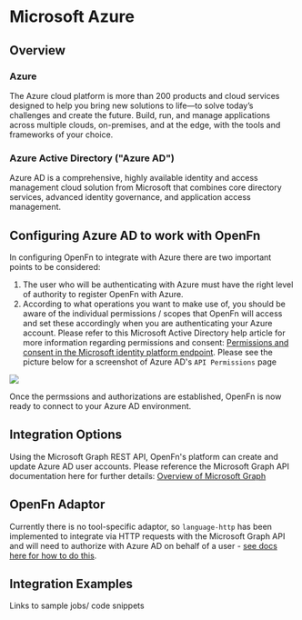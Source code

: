 # Microsoft Azure
<!---Tool docs are (1) to ensure all OpenFn can more quickly and easily integrate with common tools, and (2) to educate any OpenFn user/the wider sector.---> 
## Overview

### Azure
The Azure cloud platform is more than 200 products and cloud services designed to help you bring new solutions to life—to solve today’s challenges and create the future. Build, run, and manage applications across multiple clouds, on-premises, and at the edge, with the tools and frameworks of your choice.

### Azure Active Directory ("Azure AD") 
Azure AD is a comprehensive, highly available identity and access management cloud solution from Microsoft that combines core directory services, advanced identity governance, and application access management.

## Configuring Azure AD to work with OpenFn
In configuring OpenFn to integrate with Azure there are two important points to be considered:

 1. The user who will be authenticating with Azure must have the right level of authority to register OpenFn with Azure.
 2. According to what operations you want to make use of, you should be aware of the individual permissions / scopes that OpenFn will access and set these accordingly when you are authenticating your Azure account. Please refer to this Microsoft Active Directory help article for more information regarding permissions and consent: [Permissions and consent in the Microsoft identity platform endpoint](https://docs.microsoft.com/en-us/azure/active-directory/develop/v2-permissions-and-consent?WT.mc_id=Portal-Microsoft_AAD_RegisteredApps). Please see the picture below for a screenshot of Azure AD's `API Permissions` page

**![](https://lh4.googleusercontent.com/kv2jsSb1yK7HeUETwlvzDt3KrCul4mgZCD5vAaGVZYR_iwHhml-9QU4xveMftguFYd4jr_kBXxUi0_IcI2xDKuUiguxvK_loRExgdY1om-UqvePA2Lbahsx1Sou4lutLY3GlguAS)**

Once the permssions and authorizations are established, OpenFn is now ready to connect to your Azure AD environment. 

## Integration Options

Using the Microsoft Graph REST API, OpenFn's platform can create and update Azure AD user accounts. Please reference the Microsoft Graph API documentation here for further details: [Overview of Microsoft Graph](https://docs.microsoft.com/en-us/graph/overview?view=graph-rest-1.0)


## OpenFn Adaptor
Currently there is no tool-specific adaptor, so `language-http` has been implemented to integrate via HTTP requests with the Microsoft Graph API and will need to authorize with Azure AD on behalf of a user - [see docs here for how to do this](https://docs.microsoft.com/en-us/graph/auth-v2-user?context=graph/api/1.0). 

## Integration Examples 
Links to sample jobs/ code snippets
